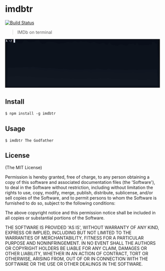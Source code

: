 # imdbtr

[![Build Status](https://api.travis-ci.org/fernahh/imdbtr.svg?branch=master)](https://travis-ci.org/fernahh/imdbtr)

> IMDb on terminal

![example of usage](./example.gif)

## Install

```
$ npm install -g imdbtr
```

## Usage

```
$ imdbtr The Godfather
```

## License

(The MIT License)

Permission is hereby granted, free of charge, to any person obtaining a copy of this software and associated documentation files (the 'Software'), to deal in the Software without restriction, including without limitation the rights to use, copy, modify, merge, publish, distribute, sublicense, and/or sell copies of the Software, and to permit persons to whom the Software is furnished to do so, subject to the following conditions:

The above copyright notice and this permission notice shall be included in all copies or substantial portions of the Software.

THE SOFTWARE IS PROVIDED 'AS IS', WITHOUT WARRANTY OF ANY KIND, EXPRESS OR IMPLIED, INCLUDING BUT NOT LIMITED TO THE WARRANTIES OF MERCHANTABILITY, FITNESS FOR A PARTICULAR PURPOSE AND NONINFRINGEMENT. IN NO EVENT SHALL THE AUTHORS OR COPYRIGHT HOLDERS BE LIABLE FOR ANY CLAIM, DAMAGES OR OTHER LIABILITY, WHETHER IN AN ACTION OF CONTRACT, TORT OR OTHERWISE, ARISING FROM, OUT OF OR IN CONNECTION WITH THE SOFTWARE OR THE USE OR OTHER DEALINGS IN THE SOFTWARE.
